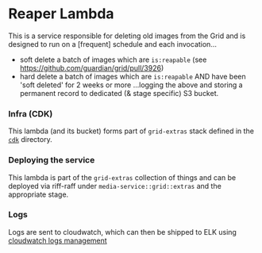 # Reaper Lambda

This is a service responsible for deleting old images from the Grid and is designed to run on a [frequent] schedule and each invocation...
- soft delete a batch of images which are `is:reapable` (see https://github.com/guardian/grid/pull/3926)
- hard delete a batch of images which are `is:reapable` AND have been 'soft deleted' for 2 weeks or more
...logging the above and storing a permanent record to dedicated (& stage specific) S3 bucket.

### Infra (CDK)

This lambda (and its bucket) forms part of `grid-extras` stack defined in the [`cdk`](../cdk) directory.

### Deploying the service

This lambda is part of the `grid-extras` collection of things and can be deployed via riff-raff under `media-service::grid::extras` and the appropriate stage.

### Logs

Logs are sent to cloudwatch, which can then be shipped to ELK using [cloudwatch logs management](https://github.com/guardian/cloudwatch-logs-management)
